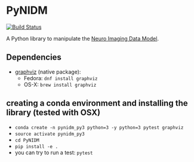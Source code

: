 # PyNIDM

[![Build Status](https://travis-ci.org/incf-nidash/PyNIDM.svg?branch=master)](https://travis-ci.org/incf-nidash/PyNIDM)

A Python library to manipulate the [Neuro Imaging Data Model](http://nidm.nidash.org). 

## Dependencies

* [graphviz](http://graphviz.org) (native package):
   * Fedora: `dnf install graphviz`
   * OS-X: `brew install graphviz`


## creating a conda environment and installing the library (tested with OSX)
  * `conda create -n pynidm_py3 python=3 -y python=3 pytest graphviz`
  * `source activate pynidm_py3`
  * `cd PyNIDM`
  * `pip install -e .`
  *  you can try to run a test: `pytest`
